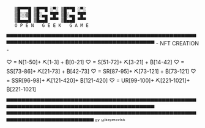        ▒█▀▀▀█ ▒█▀▀█ ░▀░ ▒█▀▀█ ░▀░ 
       ▒█░░▒█ ▒█░▄▄ ▀█▀ ▒█░▄▄ ▀█▀ 
       ▒█▄▄▄█ ▒█▄▄█ ▀▀▀ ▒█▄▄█ ▀▀▀
       O P E N   G E E K   G A M E         
▀▀▀▀▀▀▀▀▀▀▀▀▀▀▀▀▀▀▀▀▀▀▀▀▀▀▀▀▀▀▀▀▀▀▀▀▀▀▀▀▀▀▀▀▀▀▀▀▀▀▀▀▀▀▀▀▀▀▀▀▀▀▀▀▀▀▀▀▀▀▀▀▀▀▀▀▀▀▀▀▀▀▀▀▀▀▀▀▀
           - NFT CREATION -
                     
♡ = N[1-50]+ ⛏[1-3] + ₿[0-21]
♡ = S[51-72]+ ⛏[3-21] + ₿[14-42]
♡ = SS[73-86]+ ⛏[21-73] + ₿[42-73]
♡ = SR[87-95]+ ⛏[73-121] + ₿[73-121]
♡ = SSR[96-98]+ ⛏[121-420]+ ₿[121-420]
♡ = UR[99-100]+ ⛏[221-1021]+ ₿[221-1021]

▀▀▀▀▀▀▀▀▀▀▀▀▀▀▀▀▀▀▀▀▀▀▀▀▀▀▀▀▀▀▀▀▀▀▀▀▀▀▀▀▀▀▀▀▀▀▀▀▀▀▀▀▀▀▀▀▀▀▀▀▀▀▀▀▀▀▀▀▀▀▀▀▀▀▀▀▀▀▀▀▀▀▀▀▀▀▀▀▀
▀▀▀▀▀▀▀▀▀▀▀▀▀▀▀▀▀▀▀▀▀▀▀▀▀▀▀▀▀▀▀▀▀▀▀▀▀▀▀▀▀▀▀▀▀▀▀▀▀▀▀▀▀▀▀▀▀▀▀▀▀▀▀▀▀▀▀▀▀▀▀▀▀ ᴮʸ ᴹⁱᵏᵉᴾᵉᵗᵒᵛⁱᶜᵏ
